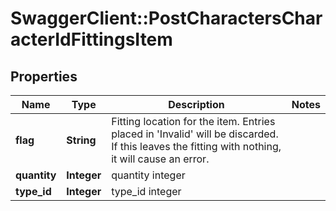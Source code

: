 # SwaggerClient::PostCharactersCharacterIdFittingsItem

## Properties
Name | Type | Description | Notes
------------ | ------------- | ------------- | -------------
**flag** | **String** | Fitting location for the item. Entries placed in &#39;Invalid&#39; will be discarded. If this leaves the fitting with nothing, it will cause an error. | 
**quantity** | **Integer** | quantity integer | 
**type_id** | **Integer** | type_id integer | 


